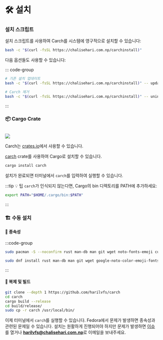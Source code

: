 # 🛠️ 설치

### 설치 스크립트

설치 스크립트를 사용하여 Carch를 시스템에 영구적으로 설치할 수 있습니다:

```sh
bash -c "$(curl -fsSL https://chalisehari.com.np/carchinstall)"
```

다음 옵션들도 사용할 수 있습니다:

::: code-group

```sh [업데이트]
# 기존 설치 업데이트
bash -c "$(curl -fsSL https://chalisehari.com.np/carchinstall)" -- update
```

```sh [제거]
# Carch 제거
bash -c "$(curl -fsSL https://chalisehari.com.np/carchinstall)" -- uninstall
```
:::

### 📦 Cargo Crate

<br>

<img src="https://img.shields.io/crates/v/carch?style=for-the-badge&logo=rust&color=f5a97f&logoColor=fe640b&labelColor=171b22" >

Carch는 [crates.io](https://crates.io/)에서 사용할 수 있습니다.

[carch](https://crates.io/crates/carch) crate를 사용하여 Cargo로 설치할 수 있습니다.

```sh
cargo install carch
```

설치가 완료되면 터미널에서 `carch`를 입력하여 실행할 수 있습니다.

:::tip :bulb: 팁
`carch`가 인식되지 않는다면, Cargo의 bin 디렉토리를 PATH에 추가하세요:

```sh
export PATH="$HOME/.cargo/bin:$PATH"
```

:::

### 🏗️ 수동 설치

#### 📜 종속성

:::code-group

```sh [<i class="devicon-archlinux-plain"></i> Arch]
sudo pacman -S --noconfirm rust man-db man git wget noto-fonts-emoji curl bash-completion ttf-nerd-fonts-symbols ttf-jetbrains-mono-nerd cargo fzf glibc gcc
```

```sh [<i class="devicon-fedora-plain"></i> Fedora]
sudo dnf install rust man-db man git wget google-noto-color-emoji-fonts google-noto-emoji-fonts jetbrains-mono-fonts-all bash-completion-devel curl cargo fzf glibc gcc -y
```
:::

#### 🔧 복제 및 빌드

```sh
git clone --depth 1 https://github.com/harilvfs/carch
cd carch
cargo build --release
cd build/release/
sudo cp -r carch /usr/local/bin/
```

이제 터미널에서 `carch`를 실행할 수 있습니다. Fedora에서 문제가 발생하면 종속성과 관련된 문제일 수 있습니다. 설치는 원활하게 진행되어야 하지만 문제가 발생하면 [이슈](https://github.com/harilvfs/carch/issues)를 열거나 **harilvfs@chalisehari.com.np**로 이메일을 보내주세요.